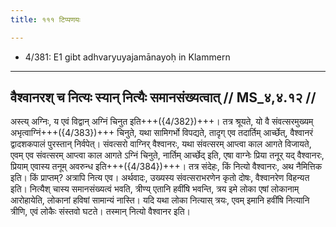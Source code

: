 ```yaml
---
title: १११ टिप्पणयः

---
```

- 4/381: E1 gibt adhvaryuyajamānayoḥ in Klammern

____________________________________________


## वैश्वानरश् च नित्यः स्यान् नित्यैः समानसंख्यत्वात् // MS_४,४.१२ //

अस्त्य् अग्निः, य एवं विद्वान् अग्निं चिनुत इति+++({4/382})+++। तत्र श्रूयते, यो वै संवत्सरमुख्यम् अभृत्वाग्निं+++({4/383})+++ चिनुते, यथा सामिगर्भो विपद्यते, तादृग् एव तदार्तिम् आर्च्छेत्, वैश्वानरं द्वादशकपालं पुरस्तान् निर्वपेत्। संवत्सरो वाग्निर् वैश्वानरः, यथा संवत्सरम् आप्त्वा काल आगते विजायते, एवम् एव संवत्सरम् आप्त्वा काल आगते ऽग्निं चिनुते, नार्तिम् आर्च्छेद् इति, एषा वाग्नेः प्रिया तनूर् यद् वैश्वानरः, प्रियाम् एवास्य तनूम् अवरुन्ध इति+++({4/384})+++। तत्र संदेहः, किं नित्यो वैश्वानरः, अथ नैमित्तिक इति। किं प्राप्तम्? अत्रापि नित्य एव। अर्थवादः, उख्यस्य संवत्सराभरणेन कृतो दोषः, वैश्वानरेण विहन्यत इति। नित्यैश् चास्य समानसंख्यत्वं भवति, त्रीण्य् एतानि हवींषि भवन्ति, त्रय इमे लोका एषां लोकानाम् आरोहायेति, लोकानां हविषां सामान्यं नास्ति। यदि यथा लोका नित्यास् त्रयः, एवम् इमानि हवींषि नित्यानि त्रीणि, एवं लोकैः संस्तवो घटते। तस्मान् नित्यो वैश्वानर इति।

